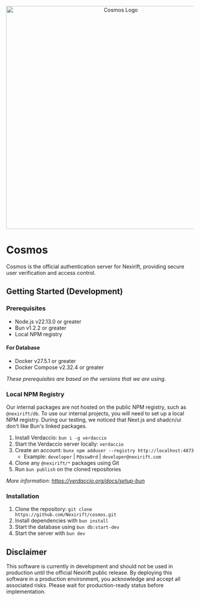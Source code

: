 <p align="center">
<img src="https://raw.githubusercontent.com/Nexirift/media-kit/main/cosmos/banner.png" width="600" alt="Cosmos Logo" />
</p>

# Cosmos

Cosmos is the official authentication server for Nexirift, providing secure user verification and access control.

## Getting Started (Development)

### Prerequisites

- Node.js v22.13.0 or greater
- Bun v1.2.2 or greater
- Local NPM registry

#### For Database

- Docker v27.5.1 or greater
- Docker Compose v2.32.4 or greater

*These prerequisites are based on the versions that we are using.*

### Local NPM Registry

Our internal packages are not hosted on the public NPM registry, such as `@nexirift/db`. To use our internal projects, you will need to set up a local NPM registry. During our testing, we noticed that Next.js and shadcn/ui don't like Bun's linked packages.

1. Install Verdaccio: `bun i -g verdaccio`
2. Start the Verdaccio server locally: `verdaccio`
3. Create an account: `bunx npm adduser --registry http://localhost:4873`
    - Example: `developer` | `P@ssw0rd` | `developer@nexirift.com`
4. Clone any `@nexirift/*` packages using Git
5. Run `bun publish` on the cloned repositories

*More information: https://verdaccio.org/docs/setup-bun*

### Installation

1. Clone the repository: `git clone https://github.com/Nexirift/cosmos.git`
2. Install dependencies with `bun install`
3. Start the database using `bun db:start-dev`
4. Start the server with `bun dev`

## Disclaimer

This software is currently in development and should not be used in production until the official Nexirift public release. By deploying this software in a production environment, you acknowledge and accept all associated risks. Please wait for production-ready status before implementation.
